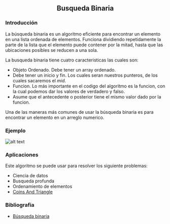 <div align="center">
  
  ## Busqueda Binaria
 
</div>

### Introducción

La búsqueda binaria es un algoritmo eficiente para encontrar un elemento en una lista ordenada de elementos. Funciona dividiendo repetidamente la parte de la lista que el elemento puede contener por la mitad, hasta que las ubicaciones posibles se reducen a una sola. 

La busqueda binaria tiene cuatro caracteristicas las cuales son:

* Objeto Ordenado. Debe tener un array ordenado.
* Debe tener un inicio y fin. Los cuales seran nuestros punteros, de los cuales sacaremos el $mid$. 
* Funcion. Lo más importante en el codigo del algoritmo es la funcion, con la cual podemos dar los valores de verdadero y falso.
* Asume que el antecedente o posterior tiene el mismo valor dado por la funcion.

Una de las maneras más comunes de usar la búsqueda binaria es para encontrar un elemento en un arreglo numerico.


### Ejemplo

  
 ![alt text](https://libreim.github.io/assets/images/blog/segment_trees/segment_trees_visualizacion.png)

 ### Aplicaciones 
 Este algoritmo se puede usar para resolver los siguiente problemas: 
 
 * Ciencia de datos
 * Busqueda profunda
 * Ordenamiento de elementos
 * [Coins And Triangle](https://vjudge.net/contest/520691#problem/E)
 
 ### Bibliografia
 
 * [Búsqueda binaria](https://es.khanacademy.org/computing/computer-science/algorithms/binary-search/a/binary-search)

</div>

